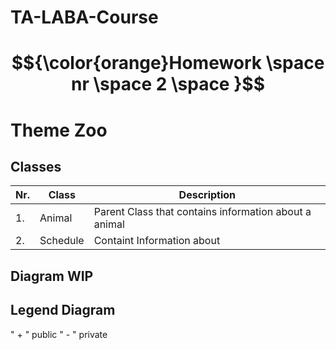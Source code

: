 # TA-LABA-Course

#  $${\color{orange}Homework \space  nr \space  2 \space }$$
# Theme Zoo

## Classes
|Nr. | Class | Description |
| --- | --- | --- |
|1.| Animal | Parent Class that contains information about a animal|
|2.| Schedule | Containt Information about|

## Diagram WIP

## Legend Diagram
" + " public
" - " private


